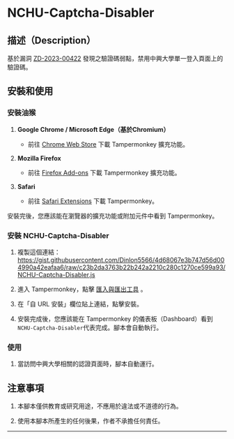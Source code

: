 # NCHU-Captcha-Disabler

## 描述（Description）

基於漏洞 [ZD-2023-00422](https://zeroday.hitcon.org/vulnerability/ZD-2023-00422) 發現之驗證碼弱點，禁用中興大學單一登入頁面上的驗證碼。

## 安裝和使用

### 安裝油猴

1. **Google Chrome / Microsoft Edge（基於Chromium）**
   - 前往 [Chrome Web Store](https://chrome.google.com/webstore/detail/tampermonkey/dhdgffkkebhmkfjojejmpbldmpobfkfo) 下載 Tampermonkey 擴充功能。
  
2. **Mozilla Firefox**
   - 前往 [Firefox Add-ons](https://addons.mozilla.org/en-US/firefox/addon/tampermonkey/) 下載 Tampermonkey 擴充功能。

3. **Safari**
   - 前往 [Safari Extensions](https://safari-extensions.apple.com/details/?id=net.tampermonkey.safari-G3XV72R5TC) 下載 Tampermonkey。

安裝完後，您應該能在瀏覽器的擴充功能或附加元件中看到 Tampermonkey。

### 安裝 NCHU-Captcha-Disabler

1. 複製這個連結：  
https://gist.githubusercontent.com/Dinlon5566/4d68067e3b747d56d004990a42eafaa6/raw/c23b2da3763b22b242a2210c280c1270ce599a93/NCHU-Captcha-Disabler.js  
2. 進入 Tampermonkey，點擊 [匯入與匯出工具](extension://iikmkjmpaadaobahmlepeloendndfphd/options.html#nav=utils) 。

3. 在「自 URL 安裝」欄位貼上連結，點擊安裝。

4. 安裝完成後，您應該能在 Tampermonkey 的儀表板（Dashboard）看到 `NCHU-Captcha-Disabler`代表完成。腳本會自動執行。

### 使用

1. 當訪問中興大學相關的認證頁面時，腳本自動運行。


## 注意事項

1. 本腳本僅供教育或研究用途，不應用於違法或不道德的行為。

2. 使用本腳本所產生的任何後果，作者不承擔任何責任。

---

